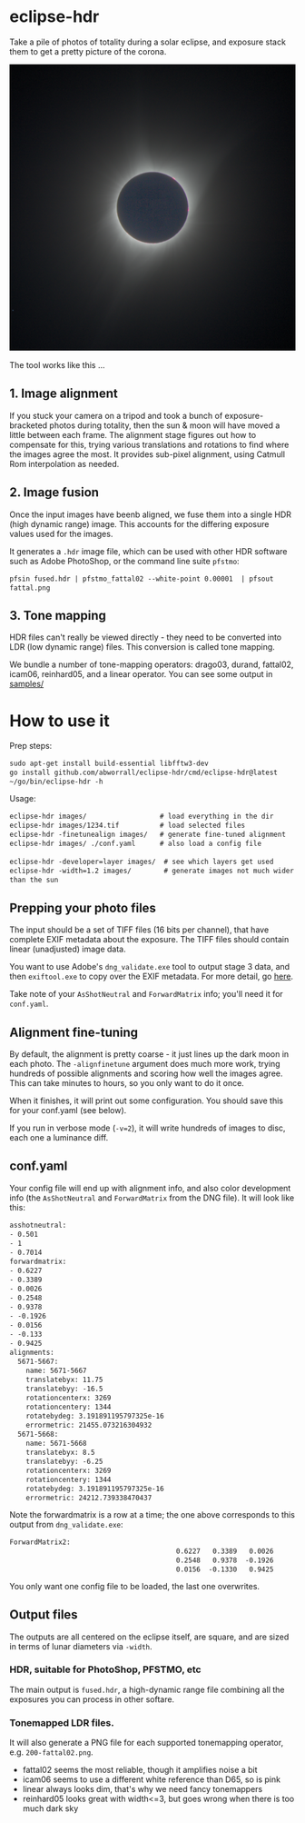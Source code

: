 # eclipse-hdr

Take a pile of photos of totality during a solar eclipse, and exposure
stack them to get a pretty picture of the corona.

![fattal02](https://github.com/abworrall/eclipse-hdr/blob/master/samples/thumb/tmo-fattal02.png)

The tool works like this ...

## 1. Image alignment

If you stuck your camera on a tripod and took a bunch of
exposure-bracketed photos during totality, then the sun & moon will
have moved a little between each frame. The alignment stage figures
out how to compensate for this, trying various translations and
rotations to find where the images agree the most. It provides
sub-pixel alignment, using Catmull Rom interpolation as needed.

## 2. Image fusion

Once the input images have beenb aligned, we fuse them into a single
HDR (high dynamic range) image. This accounts for the differing
exposure values used for the images.

It generates a `.hdr` image file, which can be used with other HDR
software such as Adobe PhotoShop, or the command line suite `pfstmo`:

    pfsin fused.hdr | pfstmo_fattal02 --white-point 0.00001  | pfsout fattal.png

## 3. Tone mapping

HDR files can't really be viewed directly - they need to be converted
into LDR (low dynamic range) files. This conversion is called tone
mapping.

We bundle a number of tone-mapping operators: drago03, durand,
fattal02, icam06, reinhard05, and a linear operator. You can see some
output in [samples/](samples/README.md)

# How to use it

Prep steps:

    sudo apt-get install build-essential libfftw3-dev
    go install github.com/abworrall/eclipse-hdr/cmd/eclipse-hdr@latest
    ~/go/bin/eclipse-hdr -h

Usage:

    eclipse-hdr images/                  # load everything in the dir
    eclipse-hdr images/1234.tif          # load selected files
    eclipse-hdr -finetunealign images/   # generate fine-tuned alignment
    eclipse-hdr images/ ./conf.yaml      # also load a config file

    eclipse-hdr -developer=layer images/  # see which layers get used
    eclipse-hdr -width=1.2 images/        # generate images not much wider than the sun

## Prepping your photo files

The input should be a set of TIFF files (16 bits per channel), that
have complete EXIF metadata about the exposure. The TIFF files should
contain linear (unadjusted) image data.

You want to use Adobe's `dng_validate.exe` tool to output stage 3
data, and then `exiftool.exe` to copy over the EXIF metadata. For more
detail, go [here](pkg/ecolor/README.md).

Take note of your `AsShotNeutral` and `ForwardMatrix` info; you'll
need it for `conf.yaml`.

## Alignment fine-tuning

By default, the alignment is pretty coarse - it just lines up the dark
moon in each photo. The `-alignfinetune` argument does much more work,
trying hundreds of possible alignments and scoring how well the images
agree. This can take minutes to hours, so you only want to do it once.

When it finishes, it will print out some configuration. You should
save this for your conf.yaml (see below).

If you run in verbose mode (`-v=2`), it will write hundreds of images
to disc, each one a luminance diff.

## conf.yaml

Your config file will end up with alignment info, and also color
development info (the `AsShotNeutral` and `ForwardMatrix` from the DNG
file). It will look like this:

    asshotneutral:
    - 0.501
    - 1
    - 0.7014
    forwardmatrix:
    - 0.6227
    - 0.3389
    - 0.0026
    - 0.2548
    - 0.9378
    - -0.1926
    - 0.0156
    - -0.133
    - 0.9425
    alignments:
      5671-5667:
        name: 5671-5667
        translatebyx: 11.75
        translatebyy: -16.5
        rotationcenterx: 3269
        rotationcentery: 1344
        rotatebydeg: 3.191891195797325e-16
        errormetric: 21455.073216304932
      5671-5668:
        name: 5671-5668
        translatebyx: 8.5
        translatebyy: -6.25
        rotationcenterx: 3269
        rotationcentery: 1344
        rotatebydeg: 3.191891195797325e-16
        errormetric: 24212.739338470437

Note the forwardmatrix is a row at a time; the one above corresponds
to this output from `dng_validate.exe`:

    ForwardMatrix2:
                                             0.6227   0.3389   0.0026
                                             0.2548   0.9378  -0.1926
                                             0.0156  -0.1330   0.9425

You only want one config file to be loaded, the last one overwrites.

## Output files

The outputs are all centered on the eclipse itself, are square, and
are sized in terms of lunar diameters via `-width`.

### HDR, suitable for PhotoShop, PFSTMO, etc

The main output is `fused.hdr`, a high-dynamic range file
combining all the exposures you can process in other softare.

### Tonemapped LDR files.

It will also generate a PNG file for each supported tonemapping
operator, e.g. `200-fattal02.png`.

- fattal02 seems the most reliable, though it amplifies noise a bit
- icam06 seems to use a different white reference than D65, so is pink
- linear always looks dim, that's why we need fancy tonemappers
- reinhard05 looks great with width<=3, but goes wrong when there is too much dark sky

